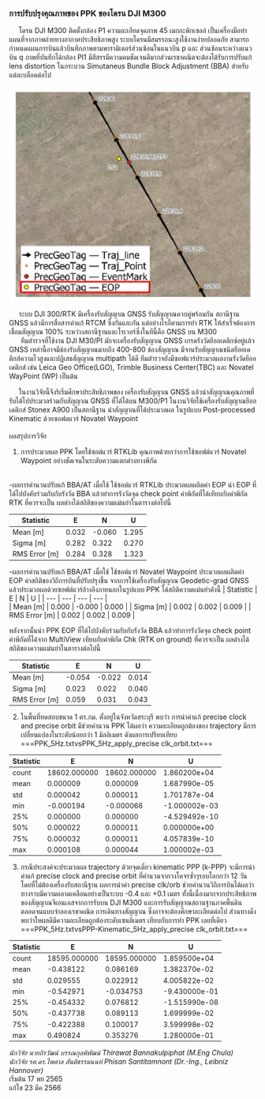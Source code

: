 ### การปรับปรุงคุณภาพของ PPK ของโดรน DJI M300<br/>
&nbsp;&nbsp;&nbsp;&nbsp;&nbsp;โดรน DJI M300 ติดตั้งกล้อง P1 ความละเอียดจุดภาพ 45 เมกกะพิกเซลล์ เป็นเครื่องมือทำแผนที่จากภาพถ่ายทางอากาศประสิทธิภาพสูง ระบบโดรนมีสมรรถนะสูงใช้งานง่ายปลอดภัย สามารถกำหนดแผนการบินแล้วบินทึกภาพตามพารามิเตอร์ส่วนซ้อนในแนวบิน p และ ส่วนซ้อนระหว่างแนวบิน q ภาพที่บันทึกได้กล้อง PI1 มีสีสรรมีความคมชัดเจนดีมากส่วนเรขาคณิตจะต้องได้รับการปรับแก้ lens distortion ในกระบวน Simutaneus Bundle Block Adjustment (BBA) สำหรับแต่ละบล็อคต่อไป<br/>

![หลักการคำแหน่งจุดเปิดถ่ายภาพของกล้องถ่ายภาพ](https://github.com/phisan-chula/UAV_Research/blob/main/PrecisePPK_M300/PPK_Offset.jpg)

&nbsp;&nbsp;&nbsp;&nbsp;&nbsp;ระบบ DJI 300/RTK มีเครื่องรับสัญญาณ GNSS รับสัญญาณควบคู่พร้อมกัน สถานีฐาน GNSS แล้วมีการสื่อสารค่าแก้ RTCM ซึ่งกันและกัน แต่อย่างไรก็ตามการทำ RTK ให้สำเร็จต้องการเชื่อมสัญญาณ 100% ระหว่างสถานีฐานและโรเวอร์ซี่งในทีนี้คือ GNSS บน M300<br/>
&nbsp;&nbsp;&nbsp;&nbsp;&nbsp; ทีมสำรวจที่ใช้งาน DJI M30/PI มักจะเครื่องรับสัญญาณ GNSS เกรดรังวัดยีออเดติกซ์อยู่แล้ว GNSS เหล่านี้อาจมีช่องรับสัญญาณมากถึง 400-800 ช่องสัญญาณ มีจานรับสัญญาณชนิดยีออเดติกส์ความไวสูงและปฏิเสธสัญญาณ multipath ได้ดี ทีมสำรวจยังมีซอฟแวร์ประมวลผลงานรังวัดยีออเดติกส์ เช่น Leica Geo Office(LGO), Trimble Business Center(TBC) และ Novatel WayPoint (WP) เป็นต้น<br/>

&nbsp;&nbsp;&nbsp;&nbsp;&nbsp;ในงานวิจัยนี้จึงริเริ่มศึกษาประสิทธิภาพของ เครื่องรับสัญญาณ GNSS แล้วนำสัญญาณคุณภาพที่รับได้ไปประมวลร่วมกับสัญญาณ GNSS ที่ได้ได้บน M300/P1 ในงานวิจัยใช้เครื่องรับสัญญาณยีออเดติกส์ Stonex A900 เป็นสถานีฐาน นำสัญญาณที่ได้ประมวลผล ในรูปแบบ Post-processed Kinematic ด้วยซอฟตแวร์ Novatel Waypoint<br/>
<br/>
ผลสรุปการวิจัย<br/>
1. การประมวลผล PPK โดยใช้ซอต์แวร์ RTKLib คุณภาพด้วยกว่าการใช้ซอฟต์แวร์ Novatel Waypoint อย่างชัดเจนในระดับความแตกต่างทางพิกัด <br/>
<br/>
-ผลการคำนวนปรับแก้ BBA/AT เมื่อใช้ ใช้ซอต์แวร์ RTKLib ประมวลผลผลิตค่า EOP นำ EOP ที่ได้ไปบังคับร่วมกับกับรังวัด BBA แล้วทำการรังวัดจุด check point ค่าพิกัดที่ได้เทียบกับค่าพิกัด RTK ที่ควรจะเป็น ผลต่างได้สถิติของความแม่นยำในตารางต่อไปนี้<br/>

|  Statistic |  E  |   N    |   U   |
|    ---     | --- | ---     | ---  |  
| Mean [m]   |     0.032 | -0.060 | 1.295 |
| Sigma [m]   |    0.282 |  0.322 |  0.270 |
| RMS Error [m] |  0.284 |  0.328  |  1.323 |

-ผลการคำนวนปรับแก้ BBA/AT เมื่อใช้ ใช้ซอต์แวร์ Novatel Waypoint ประมวลผลผลิตค่า EOP ค่าสถิติของวิถีการบินที่ปรับปรุงขึ้น จากการใช้เครื่องรับสัญญาณ Geodetic-grad GNSS แล้วประมวลผลด้วยซอฟต์แวร์อ้างอิงภายนอกในรูปแบบ PPK ได้สถิติความแม่นยำดังนี้
|  Statistic |  E  |  N    |   U |
|    ---     | --- |   --- | --- |  
| Mean [m] |  0.000  |  -0.000 |  0.000 |
| Sigma [m]  |  0.002 |  0.002 |  0.009 |
| RMS Error [m] |  0.002  |  0.002 |  0.009 |

  หลังจากนั้นนำ PPK EOP ที่ได้ไปบังคับร่วมกับกับรังวัด BBA แล้วทำการรังวัดจุด check point ค่าพิกัดที่ได้จาก MultiView เทียบกับค่าพิกัด Chk (RTK on ground) ที่ควรจะเป็น ผลต่างได้สถิติของความแม่นยำในตารางต่อไปนี้ <br/>

|  Statistic |  E  |  N    |   U |
|    ---     | --- |   --- | --- |  
| Mean [m] |  -0.054  |  -0.022 |  0.014 |
| Sigma [m]  |  0.023 |  0.022 |  0.040 |
| RMS Error [m] |  0.059  |  0.031 |  0.043 |

2. ในพื้นที่ทดสอบขนาด 1 ตร.กม. ตั้งอยู่ในจังหวัดสระบุรี พบว่า การนำค่าแก้  precise clock and precise orbit มีช่วยคำนวน PPK ได้ผลว่า ความละเอียดถูกต้องของ trajectory มีการเปลี่ยนแปลงในระดับน้อยกว่า 1 มิลลิเมตร ดังผลการเปรียบเทียบ<br/>
===PPK_5Hz.txtvsPPK_5Hz_apply_precise clk_orbit.txt===<br/>

|  Statistic |  E  |  N    |   U |
|    ---     | --- | --- | --- |   
| count |  18602.000000   |  18602.000000 |  1.860200e+04 |
| mean  |      0.000009   |      0.000009 |   1.687990e-05 |
| std   |      0.000042   |     0.000011|   1.701787e-04 |
| min   |     -0.000194   |   -0.000066 |  -1.000002e-03 |
| 25%   |      0.000000   |    0.000000 | -4.529492e-10 |
| 50%   |      0.000022   |    0.000011 |  0.000000e+00 |
| 75%   |      0.000032   |    0.000011 |  4.057839e-10 |
| max   |     0.000108    |   0.000044 |  1.000002e-03 |

3. กรณีประสงค์จะประมวลผล trajectory ด้วยจุดเดี่ยว kinematic PPP (k-PPP) จะมีการนำค่าแก้ precise clock and precise orbit ที่คำนวนจากวงโคจรซ้ำๆรอบโลกกว่า 12 วัน โดยที่ไม่ต้องเครื่องรับสถานีฐาน ผลการนำค่า precise clk/orb ช่วยคำนวนวิถึการบินได้ผลว่า ทางราบมีความคลาดเคลือนอย่างเป็นระบบ -0.4 และ +0.1 เมตร ทั้งนี้เนื่องมากจากประสิทธิภาพของสัญญาณจีเอนเอสจากการรับบน DJI M300 และการรับสัญญาณสถานฐานภาคพื้นดิน ตลอดจนแบบจำลองเรขาคณิต การเดินทางสัญญาณ ซึ่งอาจจะต้องศึกษาละเอียดต่อไป  ส่วนทางดิ่งพบว่าใหผลดีมีความละเอียดถูกต้องระดับเซนติเมตร เทียบกับการทำ PPK เลยที่เดียว<br/>
===PPK_5Hz.txtvsPPP-Kinematic_5Hz_apply_precise clk_orbit.txt===<br/>

|  Statistic |  E  |  N    |   U |
|    ---     | --- | --- | --- | 
| count |  18595.000000  |   18595.000000  |  1.859500e+04  |
| mean  |     -0.438122  |     0.086169    | 1.382370e-02   |
| std   |      0.029555  |     0.022912    |  4.005822e-02  |
| min   |     -0.542971  |    -0.034753    |  -9.430000e-01  |
| 25%   |     -0.454332  |     0.076812    |  -1.515990e-08  |
| 50%   |     -0.437738  |     0.089113    |  1.699999e-02  |
| 75%   |     -0.422388  |     0.100017    | 3.599998e-02  |
| max   |      0.490824  |     0.353276    | 1.280000e-01  |


*นักวิจัย นายถิรวัฒน์ บรรณกุลพิพัฒน์ Thirawat Bannakulpiphat  (M.Eng Chula)*<br/>
*นักวิจัย รศ.ดร.ไพศาล สันติธรรมนนท์ Phisan Santitamnont  (Dr.-Ing., Leibniz Hannover)*<br/>
เริ่มต้น 17 พย 2565<br/>
แก้ใข 23 มีค 2566<br/>
